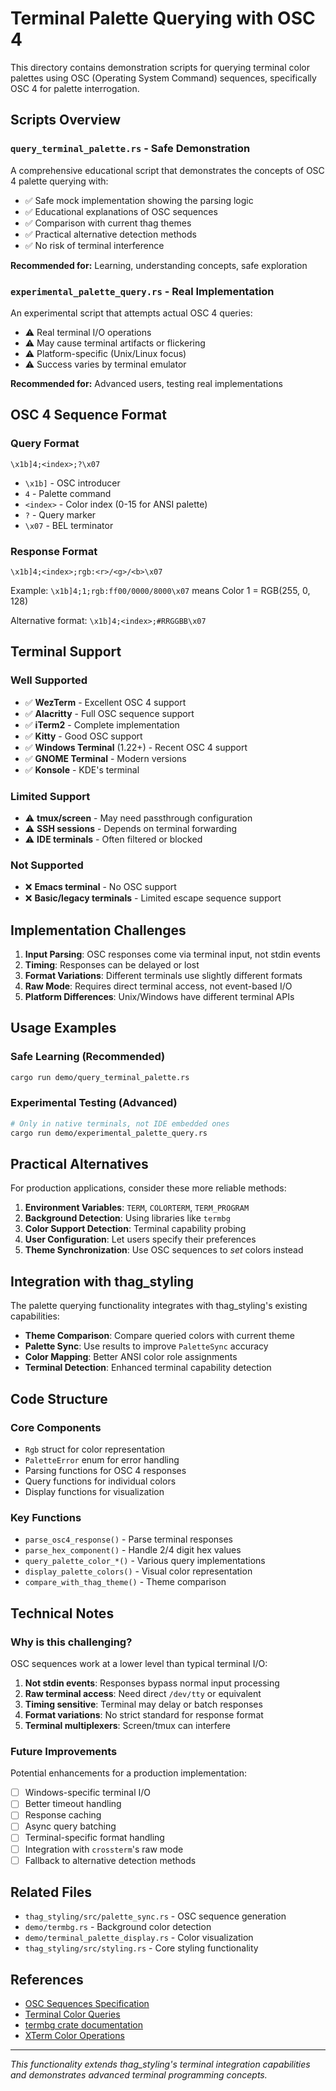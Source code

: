 # Terminal Palette Querying with OSC 4

This directory contains demonstration scripts for querying terminal color palettes using OSC (Operating System Command) sequences, specifically OSC 4 for palette interrogation.

## Scripts Overview

### `query_terminal_palette.rs` - Safe Demonstration
A comprehensive educational script that demonstrates the concepts of OSC 4 palette querying with:
- ✅ Safe mock implementation showing the parsing logic
- ✅ Educational explanations of OSC sequences
- ✅ Comparison with current thag themes
- ✅ Practical alternative detection methods
- ✅ No risk of terminal interference

**Recommended for:** Learning, understanding concepts, safe exploration

### `experimental_palette_query.rs` - Real Implementation
An experimental script that attempts actual OSC 4 queries:
- ⚠️ Real terminal I/O operations
- ⚠️ May cause terminal artifacts or flickering
- ⚠️ Platform-specific (Unix/Linux focus)
- ⚠️ Success varies by terminal emulator

**Recommended for:** Advanced users, testing real implementations

## OSC 4 Sequence Format

### Query Format
```
\x1b]4;<index>;?\x07
```
- `\x1b]` - OSC introducer
- `4` - Palette command
- `<index>` - Color index (0-15 for ANSI palette)
- `?` - Query marker
- `\x07` - BEL terminator

### Response Format
```
\x1b]4;<index>;rgb:<r>/<g>/<b>\x07
```
Example: `\x1b]4;1;rgb:ff00/0000/8000\x07` means Color 1 = RGB(255, 0, 128)

Alternative format: `\x1b]4;<index>;#RRGGBB\x07`

## Terminal Support

### Well Supported
- ✅ **WezTerm** - Excellent OSC 4 support
- ✅ **Alacritty** - Full OSC sequence support
- ✅ **iTerm2** - Complete implementation
- ✅ **Kitty** - Good OSC support
- ✅ **Windows Terminal** (1.22+) - Recent OSC 4 support
- ✅ **GNOME Terminal** - Modern versions
- ✅ **Konsole** - KDE's terminal

### Limited Support
- ⚠️ **tmux/screen** - May need passthrough configuration
- ⚠️ **SSH sessions** - Depends on terminal forwarding
- ⚠️ **IDE terminals** - Often filtered or blocked

### Not Supported
- ❌ **Emacs terminal** - No OSC support
- ❌ **Basic/legacy terminals** - Limited escape sequence support

## Implementation Challenges

1. **Input Parsing**: OSC responses come via terminal input, not stdin events
2. **Timing**: Responses can be delayed or lost
3. **Format Variations**: Different terminals use slightly different formats
4. **Raw Mode**: Requires direct terminal access, not event-based I/O
5. **Platform Differences**: Unix/Windows have different terminal APIs

## Usage Examples

### Safe Learning (Recommended)
```bash
cargo run demo/query_terminal_palette.rs
```

### Experimental Testing (Advanced)
```bash
# Only in native terminals, not IDE embedded ones
cargo run demo/experimental_palette_query.rs
```

## Practical Alternatives

For production applications, consider these more reliable methods:

1. **Environment Variables**: `TERM`, `COLORTERM`, `TERM_PROGRAM`
2. **Background Detection**: Using libraries like `termbg`
3. **Color Support Detection**: Terminal capability probing
4. **User Configuration**: Let users specify their preferences
5. **Theme Synchronization**: Use OSC sequences to *set* colors instead

## Integration with thag_styling

The palette querying functionality integrates with thag_styling's existing capabilities:

- **Theme Comparison**: Compare queried colors with current theme
- **Palette Sync**: Use results to improve `PaletteSync` accuracy  
- **Color Mapping**: Better ANSI color role assignments
- **Terminal Detection**: Enhanced terminal capability detection

## Code Structure

### Core Components

- `Rgb` struct for color representation
- `PaletteError` enum for error handling
- Parsing functions for OSC 4 responses
- Query functions for individual colors
- Display functions for visualization

### Key Functions

- `parse_osc4_response()` - Parse terminal responses
- `parse_hex_component()` - Handle 2/4 digit hex values
- `query_palette_color_*()` - Various query implementations
- `display_palette_colors()` - Visual color representation
- `compare_with_thag_theme()` - Theme comparison

## Technical Notes

### Why is this challenging?

OSC sequences work at a lower level than typical terminal I/O:

1. **Not stdin events**: Responses bypass normal input processing
2. **Raw terminal access**: Need direct `/dev/tty` or equivalent
3. **Timing sensitive**: Terminal may delay or batch responses  
4. **Format variations**: No strict standard for response format
5. **Terminal multiplexers**: Screen/tmux can interfere

### Future Improvements

Potential enhancements for a production implementation:

- [ ] Windows-specific terminal I/O
- [ ] Better timeout handling
- [ ] Response caching
- [ ] Async query batching  
- [ ] Terminal-specific format handling
- [ ] Integration with `crossterm`'s raw mode
- [ ] Fallback to alternative detection methods

## Related Files

- `thag_styling/src/palette_sync.rs` - OSC sequence generation
- `demo/termbg.rs` - Background color detection
- `demo/terminal_palette_display.rs` - Color visualization
- `thag_styling/src/styling.rs` - Core styling functionality

## References

- [OSC Sequences Specification](https://invisible-island.net/xterm/ctlseqs/ctlseqs.html#h3-Operating-System-Commands)
- [Terminal Color Queries](https://github.com/crossterm-rs/crossterm/discussions)
- [termbg crate documentation](https://docs.rs/termbg/)
- [XTerm Color Operations](https://www.xfree86.org/current/ctlseqs.html)

---

*This functionality extends thag_styling's terminal integration capabilities and demonstrates advanced terminal programming concepts.*